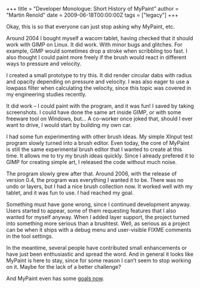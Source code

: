 +++
title = "Developer Monologue: Short History of MyPaint"
author = "Martin Renold"
date = 2009-06-18T00:00:00Z
tags = ["legacy"]
+++

Okay, this is so that everyone can just stop asking why MyPaint, etc.

Around 2004 I bought myself a wacom tablet, having checked that it should work
with GIMP on Linux. It did work. With minor bugs and glitches. For example,
GIMP would sometimes drop a stroke when scribbling too fast. I also thought I
could paint more freely if the brush would react in different ways to pressure
and velocity.

I created a small prototype to try this. It did render circular dabs with radius
and opacity depending on pressure and velocity. I was also eager to use a lowpass
filter when calculating the velocity, since this topic was covered in my engineering
studies recently.

It did work – I could paint with the program, and it was fun! I saved by taking
screenshots. I could have done the same art inside GIMP, or with some freeware
tool on Windows, but… A co-worker once joked that, should I ever want to drive,
I would start by building my own car.

I had some fun experimenting with other brush ideas. My simple XInput test program
slowly turned into a brush editor. Even today, the core of MyPaint is still the
same experimental brush editor that I wanted to create at this time. It allows me
to try my brush ideas quickly. Since I already prefered it to GIMP for creating
simple art, I released the code without much noise.

The program slowly grew after that. Around 2006, with the release of version 0.4,
the program was everything I wanted it to be. There was no undo or layers, but I
had a nice brush collection now. It worked well with my tablet, and it was fun to
use. I had reached my goal.

Something must have gone wrong, since I continued development anyway. Users started
to appear, some of them requesting features that I also wanted for myself anyway.
When I added layer support, the project turned into something more serious than
a brushtest. Well, as serious as a project can be when it ships with a debug menu
and user-visible FIXME comments in the tool settings.

In the meantime, several people have contributed small enhancements or have just
been enthusiastic and spread the word. And in general it looks like MyPaint is here
to stay, since for some reason I can’t seem to stop working on it. Maybe for the
lack of a better challenge?

And MyPaint even has some [goals now](http://web.archive.org/web/20150908043943/http://mypaint.intilinux.com/?page_id=56).

